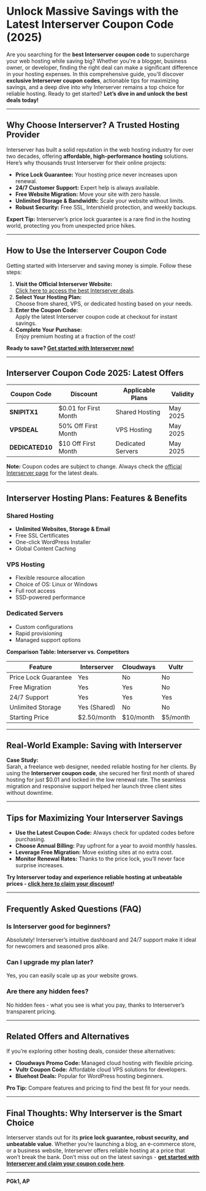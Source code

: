 # Unlock Massive Savings with the Latest Interserver Coupon Code (2025)

Are you searching for the **best Interserver coupon code** to supercharge your web hosting while saving big? Whether you're a blogger, business owner, or developer, finding the right deal can make a significant difference in your hosting expenses. In this comprehensive guide, you'll discover **exclusive Interserver coupon codes**, actionable tips for maximizing savings, and a deep dive into why Interserver remains a top choice for reliable hosting. Ready to get started? **Let’s dive in and unlock the best deals today!**

---

## Why Choose Interserver? A Trusted Hosting Provider

Interserver has built a solid reputation in the web hosting industry for over two decades, offering **affordable, high-performance hosting** solutions. Here’s why thousands trust Interserver for their online projects:

- **Price Lock Guarantee:** Your hosting price never increases upon renewal.
- **24/7 Customer Support:** Expert help is always available.
- **Free Website Migration:** Move your site with zero hassle.
- **Unlimited Storage & Bandwidth:** Scale your website without limits.
- **Robust Security:** Free SSL, Intershield protection, and weekly backups.

**Expert Tip:** Interserver’s price lock guarantee is a rare find in the hosting world, protecting you from unexpected price hikes.

---

## How to Use the Interserver Coupon Code

Getting started with Interserver and saving money is simple. Follow these steps:

1. **Visit the Official Interserver Website:**  
   [Click here to access the best Interserver deals](https://snipitx.com/interserver-jy).
2. **Select Your Hosting Plan:**  
   Choose from shared, VPS, or dedicated hosting based on your needs.
3. **Enter the Coupon Code:**  
   Apply the latest Interserver coupon code at checkout for instant savings.
4. **Complete Your Purchase:**  
   Enjoy premium hosting at a fraction of the cost!

**Ready to save? [Get started with Interserver now!](https://snipitx.com/interserver-jy)**

---

## Interserver Coupon Code 2025: Latest Offers

| Coupon Code      | Discount             | Applicable Plans         | Validity         |
|------------------|----------------------|-------------------------|------------------|
| **SNIPITX1**     | $0.01 for First Month| Shared Hosting          | May 2025         |
| **VPSDEAL**      | 50% Off First Month  | VPS Hosting             | May 2025         |
| **DEDICATED10**  | $10 Off First Month  | Dedicated Servers        | May 2025         |

**Note:** Coupon codes are subject to change. Always check the [official Interserver page](https://snipitx.com/interserver-jy) for the latest deals.

---

## Interserver Hosting Plans: Features & Benefits

### Shared Hosting

- **Unlimited Websites, Storage & Email**
- Free SSL Certificates
- One-click WordPress Installer
- Global Content Caching

### VPS Hosting

- Flexible resource allocation
- Choice of OS: Linux or Windows
- Full root access
- SSD-powered performance

### Dedicated Servers

- Custom configurations
- Rapid provisioning
- Managed support options

**Comparison Table: Interserver vs. Competitors**

| Feature                | Interserver      | Cloudways         | Vultr            |
|------------------------|-----------------|-------------------|------------------|
| Price Lock Guarantee   | Yes             | No                | No               |
| Free Migration         | Yes             | Yes               | No               |
| 24/7 Support           | Yes             | Yes               | Yes              |
| Unlimited Storage      | Yes (Shared)    | No                | No               |
| Starting Price         | $2.50/month     | $10/month         | $5/month         |

---

## Real-World Example: Saving with Interserver

**Case Study:**  
Sarah, a freelance web designer, needed reliable hosting for her clients. By using the **Interserver coupon code**, she secured her first month of shared hosting for just $0.01 and locked in the low renewal rate. The seamless migration and responsive support helped her launch three client sites without downtime.

---

## Tips for Maximizing Your Interserver Savings

- **Use the Latest Coupon Code:** Always check for updated codes before purchasing.
- **Choose Annual Billing:** Pay upfront for a year to avoid monthly hassles.
- **Leverage Free Migration:** Move existing sites at no extra cost.
- **Monitor Renewal Rates:** Thanks to the price lock, you’ll never face surprise increases.

**Try Interserver today and experience reliable hosting at unbeatable prices - [click here to claim your discount](https://snipitx.com/interserver-jy)!**

---

## Frequently Asked Questions (FAQ)

### Is Interserver good for beginners?
Absolutely! Interserver’s intuitive dashboard and 24/7 support make it ideal for newcomers and seasoned pros alike.

### Can I upgrade my plan later?
Yes, you can easily scale up as your website grows.

### Are there any hidden fees?
No hidden fees - what you see is what you pay, thanks to Interserver’s transparent pricing.

---

## Related Offers and Alternatives

If you’re exploring other hosting deals, consider these alternatives:

- **Cloudways Promo Code:** Managed cloud hosting with flexible pricing.
- **Vultr Coupon Code:** Affordable cloud VPS solutions for developers.
- **Bluehost Deals:** Popular for WordPress hosting beginners.

**Pro Tip:** Compare features and pricing to find the best fit for your needs.

---

## Final Thoughts: Why Interserver is the Smart Choice

Interserver stands out for its **price lock guarantee, robust security, and unbeatable value**. Whether you’re launching a blog, an e-commerce store, or a business website, Interserver offers reliable hosting at a price that won’t break the bank. Don’t miss out on the latest savings - **[get started with Interserver and claim your coupon code here](https://snipitx.com/interserver-jy)**.

---

**PGk1, AP**